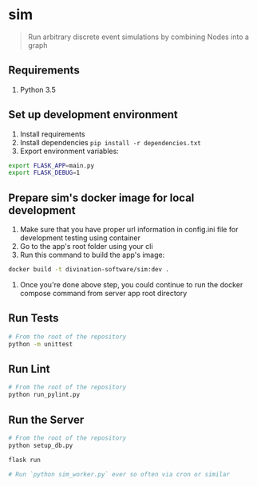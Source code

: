 # sim

> Run arbitrary discrete event simulations by combining Nodes into a graph

## Requirements

1. Python 3.5

## Set up development environment

1. Install requirements
1. Install dependencies `pip install -r dependencies.txt`
1. Export environment variables:
  ```sh
  export FLASK_APP=main.py
  export FLASK_DEBUG=1
  ```

## Prepare sim's docker image for local development

1. Make sure that you have proper url information in config.ini file for development testing using container
1. Go to the app's root folder using your cli
1. Run this command to build the app's image:
  ```sh
  docker build -t divination-software/sim:dev .
  ```
1. Once you're done above step, you could continue to run the docker compose command from server app root directory

## Run Tests

```sh
# From the root of the repository
python -m unittest
```

## Run Lint

```sh
# From the root of the repository
python run_pylint.py
```

## Run the Server

```sh
# From the root of the repository
python setup_db.py

flask run

# Run `python sim_worker.py` ever so often via cron or similar
```
